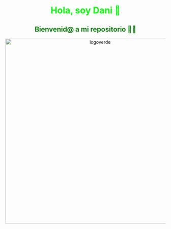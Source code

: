 <div align="center">
<h1 style="color: #00FF00;" align="center">Hola, soy Dani 👋</h1>
  <h2 style="color: green;">Bienvenid@ a mi repositorio 🧑‍💻</h2>

<img width="580" alt="logoverde" src="https://github.com/DanielGuerreroRa/DanielGuerreroRa/assets/147421044/03197704-46d5-4247-a91c-806c34363214">


</div>
<!--
**DanielGuerreroRa/DanielGuerreroRa** is a ✨ _special_ ✨ repository because 

<p style="color: #00FF00;">

